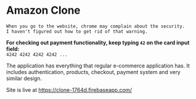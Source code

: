 # Amazon Clone

`When you go to the website, chrome may complain about the security.`\
`I haven't figured out how to get rid of that warning.`

**For checking out payment functionality, keep typing `42` on the card input field:**\
`4242 4242 4242 4242 ...`

The application has everything that regular e-commerce application has.
It includes authentication, products, checkout, payment system and very similar design.

Site is live at https://clone-1764d.firebaseapp.com/
